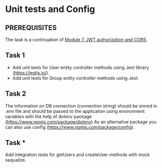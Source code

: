 # Unit tests and Config

## PREREQUISITES

The task is a continuation of [Module 7. JWT authorization and CORS](https://github.com/ReshetovItsMe/learn-nodejs-hw/tree/main/Module_7_JWT_authorization_and_CORS).

## Task 1

* Add unit tests for User entity controller methods using Jest library (<https://jestjs.io/>).
* Add unit tests for Group entity controller methods using Jest.

## Task 2

The information on DB connection (connection string) should be stored in .env file and should be passed to the application using environment variables with the help of dotenv package (<https://www.npmjs.com/package/dotenv>).As an alternative package you can also use config (<https://www.npmjs.com/package/config>).

## Task *

Add integration tests for getUsers and createUser methods with mock sequalize.
